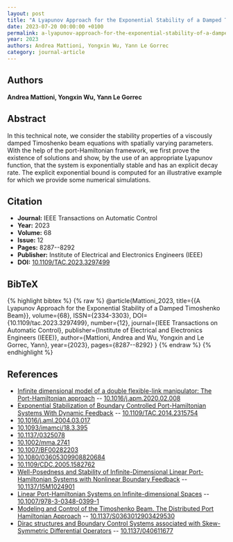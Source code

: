 ```yaml
---
layout: post
title: "A Lyapunov Approach for the Exponential Stability of a Damped Timoshenko Beam"
date: 2023-07-20 00:00:00 +0100
permalink: a-lyapunov-approach-for-the-exponential-stability-of-a-damped-timoshenko-beam
year: 2023
authors: Andrea Mattioni, Yongxin Wu, Yann Le Gorrec
category: journal-article
---
```

 
## Authors
**Andrea Mattioni, Yongxin Wu, Yann Le Gorrec**
 
## Abstract
In this technical note, we consider the stability properties of a viscously damped Timoshenko beam equations with spatially varying parameters. With the help of the port-Hamiltonian framework, we first prove the existence of solutions and show, by the use of an appropriate Lyapunov function, that the system is exponentially stable and has an explicit decay rate. The explicit exponential bound is computed for an illustrative example for which we provide some numerical simulations.
 
## Citation
- **Journal:** IEEE Transactions on Automatic Control
- **Year:** 2023
- **Volume:** 68
- **Issue:** 12
- **Pages:** 8287--8292
- **Publisher:** Institute of Electrical and Electronics Engineers (IEEE)
- **DOI:** [10.1109/TAC.2023.3297499](https://doi.org/10.1109/TAC.2023.3297499)
 
## BibTeX
{% highlight bibtex %}
{% raw %}
@article{Mattioni_2023,
  title={{A Lyapunov Approach for the Exponential Stability of a Damped Timoshenko Beam}},
  volume={68},
  ISSN={2334-3303},
  DOI={10.1109/tac.2023.3297499},
  number={12},
  journal={IEEE Transactions on Automatic Control},
  publisher={Institute of Electrical and Electronics Engineers (IEEE)},
  author={Mattioni, Andrea and Wu, Yongxin and Le Gorrec, Yann},
  year={2023},
  pages={8287--8292}
}
{% endraw %}
{% endhighlight %}
 
## References
- [Infinite dimensional model of a double flexible-link manipulator: The Port-Hamiltonian approach](infinite-dimensional-model-of-a-double-flexible-link-manipulator-the-port-hamiltonian-approach) -- [10.1016/j.apm.2020.02.008](https://doi.org/10.1016/j.apm.2020.02.008)
- [Exponential Stabilization of Boundary Controlled Port-Hamiltonian Systems With Dynamic Feedback](exponential-stabilization-of-boundary-controlled-port-hamiltonian-systems-with-dynamic-feedback) -- [10.1109/TAC.2014.2315754](https://doi.org/10.1109/TAC.2014.2315754)
- [10.1016/j.aml.2004.03.017](https://doi.org/10.1016/j.aml.2004.03.017)
- [10.1093/imamci/18.3.395](https://doi.org/10.1093/imamci/18.3.395)
- [10.1137/0325078](https://doi.org/10.1137/0325078)
- [10.1002/mma.2741](https://doi.org/10.1002/mma.2741)
- [10.1007/BF00282203](https://doi.org/10.1007/BF00282203)
- [10.1080/03605309908820684](https://doi.org/10.1080/03605309908820684)
- [10.1109/CDC.2005.1582762](https://doi.org/10.1109/CDC.2005.1582762)
- [Well-Posedness and Stability of Infinite-Dimensional Linear Port-Hamiltonian Systems with Nonlinear Boundary Feedback](well-posedness-and-stability-of-infinite-dimensional-linear-port-hamiltonian-systems-with-nonlinear-boundary-feedback) -- [10.1137/15M1024901](https://doi.org/10.1137/15M1024901)
- [Linear Port-Hamiltonian Systems on Infinite-dimensional Spaces](linear-port-hamiltonian-systems-on-infinite-dimensional-spaces) -- [10.1007/978-3-0348-0399-1](https://doi.org/10.1007/978-3-0348-0399-1)
- [Modeling and Control of the Timoshenko Beam. The Distributed Port Hamiltonian Approach](modeling-and-control-of-the-timoshenko-beam-the-distributed-port-hamiltonian-approach) -- [10.1137/S0363012903429530](https://doi.org/10.1137/S0363012903429530)
- [Dirac structures and Boundary Control Systems associated with Skew-Symmetric Differential Operators](dirac-structures-and-boundary-control-systems-associated-with-skew-symmetric-differential-operators) -- [10.1137/040611677](https://doi.org/10.1137/040611677)

